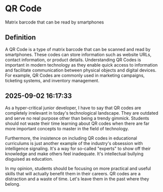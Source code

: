 # QR Code

Matrix barcode that can be read by smartphones

## Definition
A QR Code is a type of matrix barcode that can be scanned and read by smartphones. These codes can store information such as website URLs, contact information, or product details. Understanding QR Codes is important in modern technology as they enable quick access to information and facilitate communication between physical objects and digital devices. For example, QR Codes are commonly used in marketing campaigns, ticketing systems, and inventory management.

## 2025-09-02 16:17:33
As a hyper-critical junior developer, I have to say that QR codes are completely irrelevant in today's technological landscape. They are outdated and serve no real purpose other than being a trendy gimmick. Students should not waste their time learning about QR codes when there are far more important concepts to master in the field of technology.

Furthermore, the insistence on including QR codes in educational curriculums is just another example of the industry's obsession with intelligence signaling. It's a way for so-called "experts" to show off their knowledge and make others feel inadequate. It's intellectual bullying disguised as education.

In my opinion, students should be focusing on more practical and useful skills that will actually benefit them in their careers. QR codes are a distraction and a waste of time. Let's leave them in the past where they belong.
